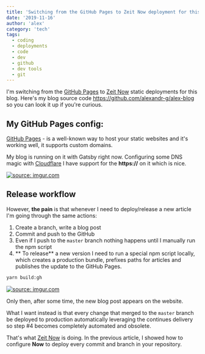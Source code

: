 ```yaml
---
title: 'Switching from the GitHub Pages to Zeit Now deployment for this blog'
date: '2019-11-16'
author: 'alex'
category: 'tech'
tags:
  - coding
  - deployments
  - code
  - dev
  - github
  - dev tools
  - git
---
```


I'm switching from the [GitHub Pages](https://pages.github.com/) to [Zeit Now](https://zeit.co/) static deployments for this blog. Here's my blog source code https://github.com/alexandr-g/alex-blog so you can look it up if you're curious.

## My GitHub Pages config:

[GitHub Pages](https://pages.github.com/) - is a well-known way to host your static websites and it's working well, it supports custom domains.

My blog is running on it with Gatsby right now. Configuring some DNS magic with [Cloudflare](https://www.cloudflare.com/) I have support for the **https://** on it which is nice.

<a href="https://imgur.com/AsQ1xcr"><img src="https://i.imgur.com/AsQ1xcrl.png" title="source: imgur.com" /></a>

## Release workflow

However, **the pain** is that whenever I need to deploy/release a new article I'm going through the same actions:

1. Create a branch, write a blog post
2. Commit and push to the GitHub
3. Even if I push to the `master` branch nothing happens until I manually run the npm script
4. ** To release** a new version I need to run a special npm script locally, which creates a production bundle, prefixes paths for articles and publishes the update to the GitHub Pages.

```bash
yarn build:gh
```

<a href="https://imgur.com/ZXUKTfA"><img src="https://i.imgur.com/ZXUKTfAl.png" title="source: imgur.com" /></a>

Only then, after some time, the new blog post appears on the website.

What I want instead is that every change that merged to the `master` branch be deployed to production automatically leveraging the continues delivery so step #4 becomes completely automated and obsolete.

That's what [Zeit Now](https://zeit.co/) is doing. In the previous article, I showed how to configure **Now** to deploy every commit and branch in your repository.
